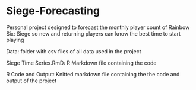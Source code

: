 # Siege-Forecasting
Personal project designed to forecast the monthly player count of Rainbow Six: Siege so new and returning players can know the best time to start playing

Data: folder with csv files of all data used in the project

Siege Time Series.RmD: R Markdown file containing the code 

R Code and Output: Knitted markdown file containing the the code and output of the project
